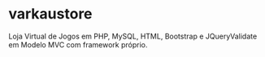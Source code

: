 # varkaustore
Loja Virtual de Jogos em PHP, MySQL, HTML, Bootstrap e JQueryValidate em Modelo MVC com framework próprio.
 
